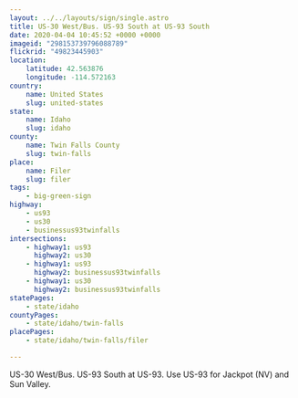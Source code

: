 ```yaml
---
layout: ../../layouts/sign/single.astro
title: US-30 West/Bus. US-93 South at US-93 South
date: 2020-04-04 10:45:52 +0000 +0000
imageid: "298153739796088789"
flickrid: "49823445903"
location:
    latitude: 42.563876
    longitude: -114.572163
country:
    name: United States
    slug: united-states
state:
    name: Idaho
    slug: idaho
county:
    name: Twin Falls County
    slug: twin-falls
place:
    name: Filer
    slug: filer
tags:
    - big-green-sign
highway:
    - us93
    - us30
    - businessus93twinfalls
intersections:
    - highway1: us93
      highway2: us30
    - highway1: us93
      highway2: businessus93twinfalls
    - highway1: us30
      highway2: businessus93twinfalls
statePages:
    - state/idaho
countyPages:
    - state/idaho/twin-falls
placePages:
    - state/idaho/twin-falls/filer

---
```

US-30 West/Bus. US-93 South at US-93.  Use US-93 for Jackpot (NV) and Sun Valley.